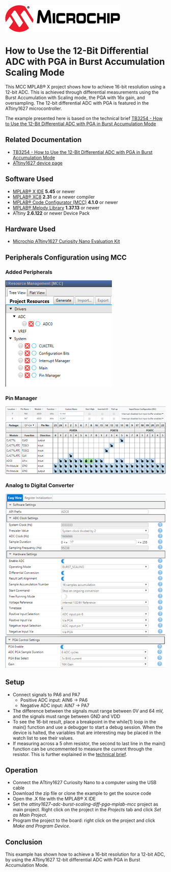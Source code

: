 <!-- Please do not change this logo with link -->
[![MCHP](images/microchip.png)](https://www.microchip.com)

# How to Use the 12-Bit Differential ADC with PGA in Burst Accumulation Scaling Mode

This MCC MPLAB® X project shows how to achieve 16-bit resolution using a 12-bit ADC. This is achieved through differential measurements using the Burst Accumulation with Scaling mode, the PGA with 16x gain, and oversampling. The 12-bit differential ADC with PGA is featured in the ATtiny1627 microcontroller.

The example presented here is based on the technical brief [TB3254 - How to Use the 12-Bit Differential ADC with PGA in Burst Accumulation Mode](https://www.microchip.com/wwwappnotes/appnotes.aspx?appnote=en1003019)

## Related Documentation
* [TB3254 - How to Use the 12-Bit Differential ADC with PGA in Burst Accumulation Mode](https://www.microchip.com/wwwappnotes/appnotes.aspx?appnote=en1003019)
* [ATtiny1627 device page](https://www.microchip.com/wwwproducts/en/ATTINY1627)

## Software Used
* [MPLAB® X IDE](http://www.microchip.com/mplab/mplab-x-ide) **5.45** or newer 
* [MPLAB® XC8](http://www.microchip.com/mplab/compilers) **2.31** or a newer compiler 
* [MPLAB® Code Configurator (MCC)](https://www.microchip.com/mplab/mplab-code-configurator) **4.1.0** or newer 
* [MPLAB® Melody Library](https://www.microchip.com/mplab/mplab-code-configurator) **1.37.13** or newer 
* ATtiny **2.6.122** or newer Device Pack

## Hardware Used
* [Microchip ATtiny1627 Curiosity Nano Evaluation Kit](https://www.microchip.com/developmenttools/ProductDetails/DM080104)
<!-- All hardware used in this example must be listed here. Use unbreakable links!
     - PIC18F47Q10 Curiosity Nano [(DM182029)](https://www.microchip.com/Developmenttools/ProductDetails/DM182029)
     - Curiosity Nano Base for Click boards™ [(AC164162)](https://www.microchip.com/Developmenttools/ProductDetails/AC164162)
     - POT Click board™ [(MIKROE-3402)](https://www.mikroe.com/pot-click) -->

## Peripherals Configuration using MCC
### Added Peripherals
![Added Peripherals](images/peripherals.png "Added Peripherals")
### Pin Manager
![Pin Manager](images/Pinmanager.PNG "Pin Manager")
![Pin Manager Grid View](images/Pinmanager_Grid.PNG "Pin Manager GRid View")
### Analog to Digital Converter
![ADC0](images/Adc1.PNG "ADC0")
![ADC0](images/Adc2.PNG "ADC0")


## Setup
* Connect signals to PA6 and PA7
  * Positive ADC input: AIN6 -> PA6
  * Negative ADC input: AIN7 -> PA7
* The difference between the signals must range between 0V and 64 mV, and the signals must range between GND and VDD
* To see the 16-bit result, place a breakpoint in the while(1) loop in the main() function and use a debugger to start a debug session. When the device is halted, the variables that are interesting may be placed in the watch list to see their values. 
* If measuring across a 5 ohm resistor, the second to last line in the main() function can be uncommented to measure the current through the resistor. This is further explained in the [technical brief](https://www.microchip.com/wwwappnotes/appnotes.aspx?appnote=en1003019).

## Operation
* Connect the ATtiny1627 Curiosity Nano to a computer using the USB cable
* Download the zip file or clone the example to get the source code
* Open the .X file with the MPLAB® X IDE
* Set the *attiny1627-adc-burst-scaling-diff-pga-mplab-mcc* project as main project. Right click on the project in the *Projects* tab and click *Set as Main Project*.
* Program the project to the board: right click on the project and click *Make and Program Device*. 

## Conclusion
This example has shown how to achieve a 16-bit resolution for a 12-bit ADC, by using the ATtiny1627 12-bit differential ADC with PGA in Burst Accumulation Mode.